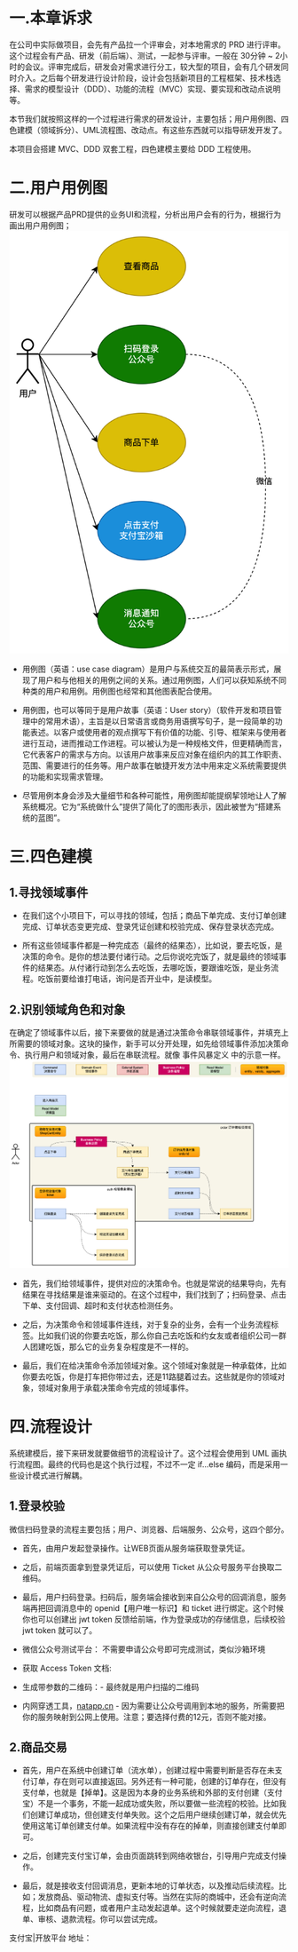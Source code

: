 # 一.本章诉求
在公司中实际做项目，会先有产品拉一个评审会，对本地需求的 PRD 进行评审。这个过程会有产品、研发（前后端）、测试，一起参与评审。一般在 30分钟 ~ 2小时的会议。评审完成后，研发会对需求进行分工，较大型的项目，会有几个研发同时介入。之后每个研发进行设计阶段，设计会包括新项目的工程框架、技术栈选择、需求的模型设计（DDD）、功能的流程（MVC）实现、要实现和改动点说明等。

本节我们就按照这样的一个过程进行需求的研发设计，主要包括；用户用例图、四色建模（领域拆分）、UML流程图、改动点。有这些东西就可以指导研发开发了。

本项目会搭建 MVC、DDD 双套工程，四色建模主要给 DDD 工程使用。

# 二.用户用例图
研发可以根据产品PRD提供的业务UI和流程，分析出用户会有的行为，根据行为画出用户用例图；  
![](https://raw.githubusercontent.com/cyprer/photo/main/obsidian/20250327094935813.png)


- 用例图（英语：use case diagram）是用户与系统交互的最简表示形式，展现了用户和与他相关的用例之间的关系。通过用例图，人们可以获知系统不同种类的用户和用例。用例图也经常和其他图表配合使用。

- 用例图，也可以等同于是用户故事（英语：User story）（软件开发和项目管理中的常用术语），主旨是以日常语言或商务用语撰写句子，是一段简单的功能表述。以客户或使用者的观点撰写下有价值的功能、引导、框架来与使用者进行互动，进而推动工作进程。可以被认为是一种规格文件，但更精确而言，它代表客户的需求与方向。以该用户故事来反应对象在组织内的其工作职责、范围、需要进行的任务等。用户故事在敏捷开发方法中用来定义系统需要提供的功能和实现需求管理。

- 尽管用例本身会涉及大量细节和各种可能性，用例图却能提纲挈领地让人了解系统概况。它为“系统做什么”提供了简化了的图形表示，因此被誉为“搭建系统的蓝图”。
# 三.四色建模
## 1.寻找领域事件

- 在我们这个小项目下，可以寻找的领域，包括；商品下单完成、支付订单创建完成、订单状态变更完成、登录凭证创建和校验完成、保存登录状态完成。

- 所有这些领域事件都是一种完成态（最终的结果态），比如说，要去吃饭，是决策的命令。是你的想法要付诸行动。之后你说吃完饭了，就是最终的领域事件的结果态。从付诸行动到怎么去吃饭，去哪吃饭，要跟谁吃饭，是业务流程。吃饭前要给谁打电话，询问是否开业中，是读模型。
## 2.识别领域角色和对象
在确定了领域事件以后，接下来要做的就是通过决策命令串联领域事件，并填充上所需要的领域对象。这块的操作，新手可以分开处理，如先给领域事件添加决策命令、执行用户和领域对象，最后在串联流程。就像 事件风暴定义 中的示意一样。
![](https://raw.githubusercontent.com/cyprer/photo/main/obsidian/20250327095251078.png)

- 首先，我们给领域事件，提供对应的决策命令。也就是常说的结果导向，先有结果在寻找结果是谁来驱动的。在这个过程中，我们找到了；扫码登录、点击下单、支付回调、超时和支付状态检测任务。

- 之后，为决策命令和领域事件连线，对于复杂的业务，会有一个业务流程标签。比如我们说的你要去吃饭，那么你自己去吃饭和约女友或者组织公司一群人团建吃饭，那么它的业务复杂程度是不一样的。

- 最后，我们在给决策命令添加领域对象。这个领域对象就是一种承载体，比如你要去吃饭，你是打车把你带过去，还是11路腿着过去。这些就是你的领域对象，领域对象用于承载决策命令完成的领域事件。
# 四.流程设计
系统建模后，接下来研发就要做细节的流程设计了。这个过程会使用到 UML 画执行流程图。最终的代码也是这个执行过程，不过不一定 if...else 编码，而是采用一些设计模式进行解耦。
## 1.登录校验
微信扫码登录的流程主要包括；用户、浏览器、后端服务、公众号，这四个部分。

- 首先，由用户发起登录操作。让WEB页面从服务端获取登录凭证。

- 之后，前端页面拿到登录凭证后，可以使用 Ticket 从公众号服务平台换取二维码。

- 最后，用户扫码登录。扫码后，服务端会接收到来自公众号的回调消息，服务端再把回调消息中的 openid【用户唯一标识】和 ticket 进行绑定。这个时候你也可以创建出 jwt token 反馈给前端，作为登录成功的存储信息，后续校验 jwt token 就可以了。

- 微信公众号测试平台：[](https://mp.weixin.qq.com/debug/cgi-bin/sandbox?t=sandbox/login) 不需要申请公众号即可完成测试，类似沙箱环境

- 获取 Access Token 文档:[](https://developers.weixin.qq.com/doc/offiaccount/Basic_Information/Get_access_token.html)

- 生成带参数的二维码：[](https://developers.weixin.qq.com/doc/offiaccount/Account_Management/Generating_a_Parametric_QR_Code.html)- 最终就是用户扫描的二维码

- 内网穿透工具，[natapp.cn](natapp.cn) - 因为需要让公众号调用到本地的服务，所需要把你的服务映射到公网上使用。注意；要选择付费的12元，否则不能对接。
## 2.商品交易

- 首先，用户在系统中创建订单（流水单），创建过程中需要判断是否存在未支付订单，存在则可以直接返回。另外还有一种可能，创建的订单存在，但没有支付单，也就是【掉单】。这是因为本身的业务系统和外部的支付创建（支付宝）不是一个事务，不能一起成功或失败，所以要做一些流程的校验。比如我们创建订单成功，但创建支付单失败。这个之后用户继续创建订单，就会优先使用这笔订单创建支付单。如果流程中没有存在的掉单，则直接创建支付单即可。

- 之后，创建完支付宝订单，会由页面跳转到网络收银台，引导用户完成支付操作。

- 最后，就是接收支付回调消息，更新本地的订单状态，以及推动后续流程。比如；发放商品、驱动物流、虚拟支付等。当然在实际的商城中，还会有逆向流程，比如商品有问题，或者用户主动发起退单。这个时候就要走逆向流程，退单、审核、退款流程。你可以尝试完成。

支付宝|开放平台 地址：[](https://open.alipay.com/develop/manage)